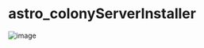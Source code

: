 # astro_colonyServerInstaller



![image](https://github.com/asidsx/astro_colonyServerInstaller/assets/106923482/8cd0876d-b2ea-47ba-9aef-0aacacc203ec)
